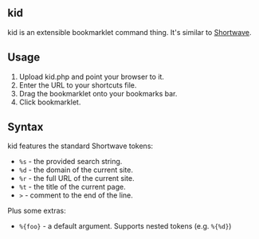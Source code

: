 kid
---

kid is an extensible bookmarklet command thing. It's similar to
[Shortwave](http://shortwaveapp.com).



Usage
-----

1. Upload kid.php and point your browser to it.
2. Enter the URL to your shortcuts file.
3. Drag the bookmarklet onto your bookmarks bar.
4. Click bookmarklet.



Syntax
------

kid features the standard Shortwave tokens:

* `%s` - the provided search string.
* `%d` - the domain of the current site.
* `%r` - the full URL of the current site.
* `%t` - the title of the current page.
* `>` - comment to the end of the line.


Plus some extras:

* `%{foo}` - a default argument. Supports nested tokens (e.g. `%{%d}`)
